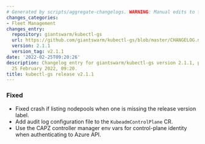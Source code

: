 ```yaml
---
# Generated by scripts/aggregate-changelogs. WARNING: Manual edits to this files will be overwritten.
changes_categories:
- Fleet Management
changes_entry:
  repository: giantswarm/kubectl-gs
  url: https://github.com/giantswarm/kubectl-gs/blob/master/CHANGELOG.md#211---2022-02-25
  version: 2.1.1
  version_tag: v2.1.1
date: '2022-02-25T09:20:26'
description: Changelog entry for giantswarm/kubectl-gs version 2.1.1, published on
  25 February 2022, 09:20.
title: kubectl-gs release v2.1.1
---
```


### Fixed
- Fixed crash if listing nodepools when one is missing the release version label.
- Add audit log configuration file to the `KubeadmControlPlane` CR.
- Use the CAPZ controller manager env vars for control-plane identity when authenticating to Azure API.
